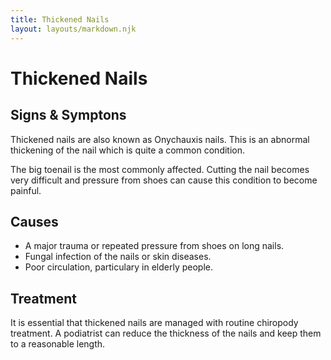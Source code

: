 ```yaml
---
title: Thickened Nails
layout: layouts/markdown.njk
---
```


# Thickened Nails

## Signs & Symptons

Thickened nails are also known as Onychauxis nails. This is an abnormal thickening of the nail which is quite a common condition.

The big toenail is the most commonly affected. Cutting the nail becomes very difficult and pressure from shoes can cause this condition to become painful.

## Causes

- A major trauma or repeated pressure from shoes on long nails.
- Fungal infection of the nails or skin diseases.
- Poor circulation, particulary in elderly people.

## Treatment

It is essential that thickened nails are managed with routine chiropody treatment. A podiatrist can reduce the thickness of the nails and keep them to a reasonable length.
